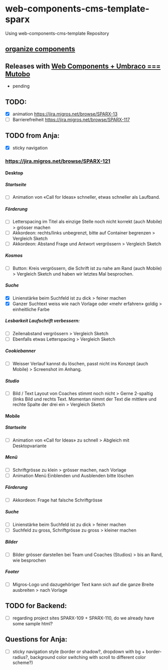 # web-components-cms-template-sparx
Using web-components-cms-template Repository

## [organize components](https://wiki.migros.net/display/OCC/Web+Components+CMS+Template)

## Releases with [Web Components + Umbraco === Mutobo](http://mutobo.ch/)

- pending

## TODO:

  - [x] animation https://jira.migros.net/browse/SPARX-13
  - [ ] Barrierefreiheit https://jira.migros.net/browse/SPARX-117

## TODO from Anja:

  - [x] sticky navigation

### https://jira.migros.net/browse/SPARX-121

#### Desktop

##### Startseite

  - [ ] Animation von «Call for Ideas» schneller, etwas schneller als Laufband.

##### Förderung

  - [ ] Letterspacing im Titel als einzige Stelle noch nicht korrekt (auch Mobile) > grösser machen
  - [ ] Akkordeon: rechts/links unbegrenzt, bitte auf Container begrenzen > Vergleich Sketch
  - [ ] Akkordeon: Abstand Frage und Antwort vergrössern > Vergleich Sketch

##### Kosmos

  - [ ] Button: Kreis vergrössern, die Schrift ist zu nahe am Rand (auch Mobile) > Vergleich Sketch und haben wir letztes Mal besprochen.

##### Suche

  - [x] Linienstärke beim Suchfeld ist zu dick > feiner machen
  - [x] Ganzer Suchtext weiss wie nach Vorlage oder «mehr erfahren» goldig > einheitliche Farbe

##### Lesbarkeit Laufschrift verbessern:

  - [ ] Zeilenabstand vergrössern > Vergleich Sketch
  - [ ] Ebenfalls etwas Letterspacing > Vergleich Sketch

##### Cookiebanner

  - [ ] Weisser Verlauf kannst du löschen, passt nicht ins Konzept (auch Mobile) > Screenshot im Anhang.

##### Studio

  - [ ] Bild / Text Layout von Coaches stimmt noch nicht > Gerne 2-spaltig (links Bild und rechts Text. Momentan nimmt der Text die mittlere und rechte Spalte der drei ein > Vergleich Sketch

#### Mobile

##### Startseite

  - [ ] Animation von «Call for Ideas» zu schnell > Abgleich mit Desktopvariante

##### Menü

  - [ ] Schriftgrösse zu klein > grösser machen, nach Vorlage
  - [ ] Animation Menü Einblenden und Ausblenden bitte löschen

##### Förderung

  - [ ] Akkordeon: Frage hat falsche Schriftgrösse

##### Suche

  - [ ] Linienstärke beim Suchfeld ist zu dick > feiner machen
  - [ ] Suchfeld zu gross, Schriftgrösse zu gross > kleiner machen

##### Bilder

  - [ ] Bilder grösser darstellen bei Team und Coaches (Studios) > bis an Rand, wie besprochen

##### Footer

  - [ ] Migros-Logo und dazugehöriger Text kann sich auf die ganze Breite ausbreiten > nach Vorlage

## TODO for Backend:

  - [ ] regarding project sites SPARX-109 + SPARX-110, do we already have some sample html?

## Questions for Anja:

  - [ ] sticky navigation style (border or shadow?, dropdown with bg + border-radius?, background color switching with scroll to different color scheme?)
